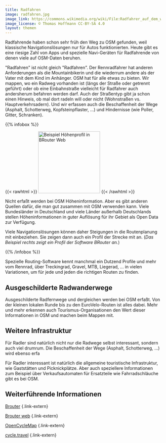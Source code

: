 ```yaml
---
title: Radfahren
image: radfahren.jpg
image_link: https://commons.wikimedia.org/wiki/File:Radfahrer_auf_dem_wundersch%C3%B6nen_Apfelb%C3%A4umchenweg_im_Landschaftsschutzgebiet_-_Einklang_von_Mensch_und_Natur.jpg
image_license: © Thomas Hoffmann CC-BY-SA 4.0
layout: themen
---
```


Radfahrende haben schon sehr früh den Weg zu OSM gefunden, weil klassische
Navigationslösungen nur für Autos funktionierten. Heute gibt es eine riesige
Zahl von Apps und spezielle Navi-Geräten für Radfahrende von denen viele auf
OSM-Daten beruhen.

"Radfahren" ist nicht gleich "Radfahren". Der Rennradfahrer hat anderen
Anforderungen als die Mountainbikerin und die wiederrum andere als der Vater
mit dem Kind im Anhänger. OSM hat für alle etwas zu bieten. Wir mappen, wo ein
Radweg vorhanden ist (längs der Straße oder getrennt geführt) oder ob eine
Einbahnstraße vielleicht für Radfahrer auch andersherum befahren werden darf.
Auch der Straßentyp gibt ja schon einen Hinweis, ob mal dort radeln will oder
nicht (Wohnstraßen vs. Hauptverkehrsadern). Und wir erfassen auch die
Beschaffenheit der Wege (Asphalt, Schotterweg, Kopfsteinpflaster, ...) und
Hindernisse (wie Poller, Gitter, Schranken).

{{% infobox %}}

{{< rawhtml >}}
<a class="float-right" href="höhenprofil-brouter-web.png"><img class="with-border" src="höhenprofil-brouter-web.png" alt="Beispiel Höhenprofil in BRouter Web" title="Beispiel Höhenprofil in BRouter Web" width="200"/></a>
{{< /rawhtml >}}

Nicht erfaßt werden bei OSM Höheninformation. Aber es gibt anderen Quellen
dafür, die man gut zusammen mit OSM verwenden kann. Viele Bundesländer in
Deutschland und viele Länder außerhalb Deutschlands stellen Höheninformationen
in guter Auflösung für ihr Gebiet als Open Data zur Verfügung.

Viele Navigationslösungen können daher Steigungen in die Routenplanung
mit einbeziehen. Sie zeigen dann auch ein Profil der Strecke mit an.
(*Das Beispiel rechts zeigt ein Profil der Software BRouter an.*)

{{% /infobox %}}

Spezielle Routing-Software kennt manchmal ein Dutzend Profile und mehr vom
Rennrad, über Treckingrad, Gravel, MTB, Liegerad, ... in vielen Variationen, um
für jede und jeden die richtigen Routen zu finden.

## Ausgeschilderte Radwanderwege

Ausgeschilderte Radfernwege und dergleichen werden bei OSM erfaßt. Von der
kleinen lokalen Runde bis zu den EuroVelo-Routen ist alles dabei. Mehr und
mehr erkennen auch Tourismus-Organisationen den Wert dieser Informationen in
OSM und machen beim Mappen mit.

## Weitere Infrastruktur

Für Radler sind natürlich nicht nur die Radwege selbst interessant, sondern
auch viel drumrum. Die Beschaffenheit der Wege (Asphalt, Schotterweg, ...)
wird ebenso erfa

Für Radler interessant ist natürlich die allgemeine touristische Infrastruktur,
wie Gaststätten und Picknickplätze. Aber auch speziellere Informationen zum
Beispiel über Verkaufsautomaten für Ersatzteile wie Fahrradschläuche gibt es
bei OSM.

## Weiterführende Informationen

[Brouter](https://brouter.de/brouter/)
{.link-extern}

[Brouter web](https://bikerouter.de/?lng=de)
{.link-extern}

[OpenCycleMap]()
{.link-extern}

[cycle.travel](https://cycle.travel/)
{.link-extern}

